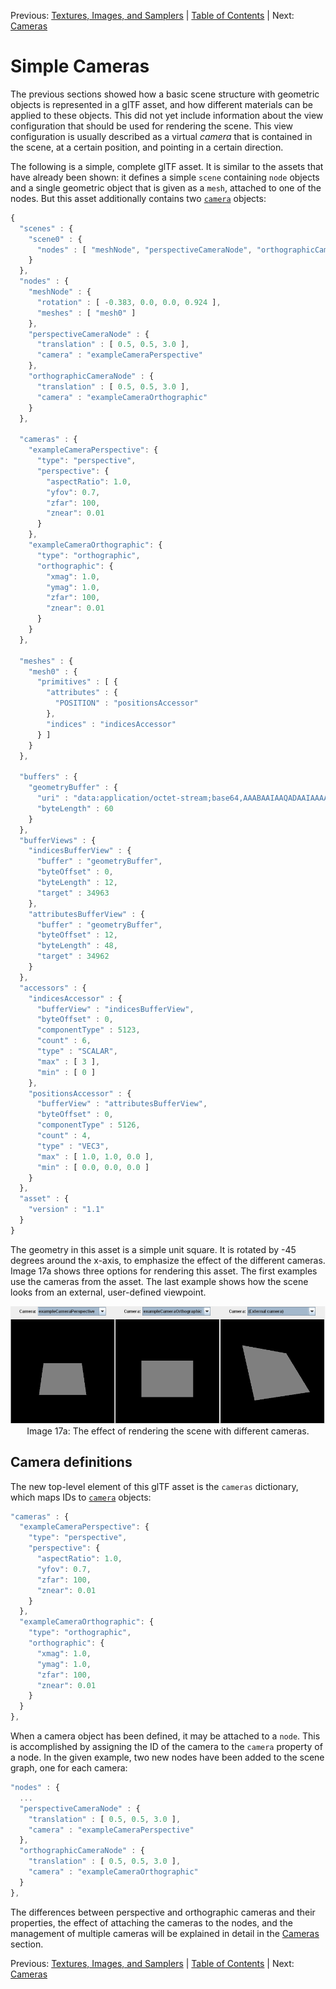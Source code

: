 Previous: [Textures, Images, and Samplers](gltfTutorial_016_TexturesImagesSamplers.md) | [Table of Contents](README.md) | Next: [Cameras](gltfTutorial_018_Cameras.md)

# Simple Cameras

The previous sections showed how a basic scene structure with geometric objects is represented in a glTF asset, and how different materials can be applied to these objects. This did not yet include information about the view configuration that should be used for rendering the scene. This view configuration is usually described as a virtual *camera* that is contained in the scene, at a certain position, and pointing in a certain direction.

The following is a simple, complete glTF asset. It is similar to the assets that have already been shown: it defines a simple `scene` containing `node` objects and a single geometric object that is given as a `mesh`, attached to one of the nodes. But this asset additionally contains two [`camera`](https://github.com/KhronosGroup/glTF/tree/master/specification#reference-camera) objects:


```javascript
{
  "scenes" : {
    "scene0" : {
      "nodes" : [ "meshNode", "perspectiveCameraNode", "orthographicCameraNode" ]
    }
  },
  "nodes" : {
    "meshNode" : {
      "rotation" : [ -0.383, 0.0, 0.0, 0.924 ],
      "meshes" : [ "mesh0" ]
    },
    "perspectiveCameraNode" : {
      "translation" : [ 0.5, 0.5, 3.0 ],
      "camera" : "exampleCameraPerspective"
    },
    "orthographicCameraNode" : {
      "translation" : [ 0.5, 0.5, 3.0 ],
      "camera" : "exampleCameraOrthographic"
    }
  },
  
  "cameras" : {
    "exampleCameraPerspective": {
      "type": "perspective",
      "perspective": {
        "aspectRatio": 1.0,
        "yfov": 0.7,
        "zfar": 100,
        "znear": 0.01
      }
    },
    "exampleCameraOrthographic": {
      "type": "orthographic",
      "orthographic": {
        "xmag": 1.0,
        "ymag": 1.0,
        "zfar": 100,
        "znear": 0.01
      }
    }
  },
  
  "meshes" : {
    "mesh0" : {
      "primitives" : [ {
        "attributes" : {
          "POSITION" : "positionsAccessor"
        },
        "indices" : "indicesAccessor"
      } ]
    }
  },

  "buffers" : {
    "geometryBuffer" : {
      "uri" : "data:application/octet-stream;base64,AAABAAIAAQADAAIAAAAAAAAAAAAAAAAAAACAPwAAAAAAAAAAAAAAAAAAgD8AAAAAAACAPwAAgD8AAAAA",
      "byteLength" : 60
    }
  },
  "bufferViews" : {
    "indicesBufferView" : {
      "buffer" : "geometryBuffer",
      "byteOffset" : 0,
      "byteLength" : 12,
      "target" : 34963
    },
    "attributesBufferView" : {
      "buffer" : "geometryBuffer",
      "byteOffset" : 12,
      "byteLength" : 48,
      "target" : 34962
    }
  },
  "accessors" : {
    "indicesAccessor" : {
      "bufferView" : "indicesBufferView",
      "byteOffset" : 0,
      "componentType" : 5123,
      "count" : 6,
      "type" : "SCALAR",
      "max" : [ 3 ],
      "min" : [ 0 ]
    },
    "positionsAccessor" : {
      "bufferView" : "attributesBufferView",
      "byteOffset" : 0,
      "componentType" : 5126,
      "count" : 4,
      "type" : "VEC3",
      "max" : [ 1.0, 1.0, 0.0 ],
      "min" : [ 0.0, 0.0, 0.0 ]
    }
  },
  "asset" : {
    "version" : "1.1"
  }
}
```

The geometry in this asset is a simple unit square. It is rotated by -45 degrees around the x-axis, to emphasize the effect of the different cameras. Image 17a shows three options for rendering this asset. The first examples use the cameras from the asset. The last example shows how the scene looks from an external, user-defined viewpoint.

<p align="center">
<img src="images/cameras.png" /><br>
<a name="cameras-png"></a>Image 17a: The effect of rendering the scene with different cameras.
</p>


## Camera definitions

The new top-level element of this glTF asset is the `cameras` dictionary, which maps IDs to [`camera`](https://github.com/KhronosGroup/glTF/tree/master/specification#reference-camera) objects:

```javascript
"cameras" : {
  "exampleCameraPerspective": {
    "type": "perspective",
    "perspective": {
      "aspectRatio": 1.0,
      "yfov": 0.7,
      "zfar": 100,
      "znear": 0.01
    }
  },
  "exampleCameraOrthographic": {
    "type": "orthographic",
    "orthographic": {
      "xmag": 1.0,
      "ymag": 1.0,
      "zfar": 100,
      "znear": 0.01
    }
  }
},
```

When a camera object has been defined, it may be attached to a `node`. This is accomplished by assigning the ID of the camera to the `camera` property of a node. In the given example, two new nodes have been added to the scene graph, one for each camera:

```javascript
"nodes" : {
  ...
  "perspectiveCameraNode" : {
    "translation" : [ 0.5, 0.5, 3.0 ],
    "camera" : "exampleCameraPerspective"
  },
  "orthographicCameraNode" : {
    "translation" : [ 0.5, 0.5, 3.0 ],
    "camera" : "exampleCameraOrthographic"
  }
},
```

The differences between perspective and orthographic cameras and their properties, the effect of attaching the cameras to the nodes, and the management of multiple cameras will be explained in detail in the [Cameras](gltfTutorial_018_Cameras.md) section.




Previous: [Textures, Images, and Samplers](gltfTutorial_016_TexturesImagesSamplers.md) | [Table of Contents](README.md) | Next: [Cameras](gltfTutorial_018_Cameras.md)
